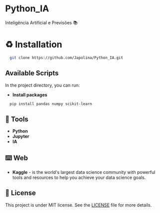 # Python_IA
Inteligência Artificial e Previsões  📚

# ♻️ Installation
```bash
  git clone https://github.com/Japolina/Python_IA.git
```
## Available Scripts

In the project directory, you can run:
- **Install packages**
```bash
  pip install pandas numpy scikit-learn
```

## 🔨 Tools
- **Python**
- **Jupyter**
- **IA**

## ⌨️ Web
- **Kaggle** -  is the world's largest data science community with powerful tools and resources to help you achieve your data science goals.

## 📜 License
This project is under MIT license. See the <a href="https://github.com/Japolina/Python_IA/blob/master/LICENSE">LICENSE</a> file for more details.
